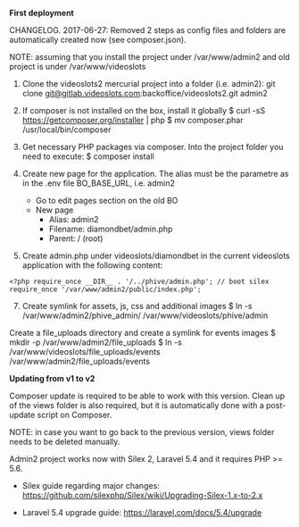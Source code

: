 **First deployment**

CHANGELOG. 2017-06-27: Removed 2 steps as config files and folders are automatically created now (see composer.json).

NOTE: assuming that you install the project under /var/www/admin2 and old project is under /var/www/videoslots

1. Clone the videoslots2 mercurial project into a folder (i.e. admin2): git clone git@gitlab.videoslots.com:backoffice/videoslots2.git admin2

2. If composer is not installed on the box, install it globally
    $ curl -sS https://getcomposer.org/installer | php
    $ mv composer.phar /usr/local/bin/composer

3. Get necessary PHP packages via composer.
    Into the project folder you need to execute:
    $ composer install

4. Create new page for the application. The alias must be the parametre as in the .env file BO_BASE_URL, i.e. admin2

   - Go to edit pages section on the old BO
   - New page
     - Alias: admin2
     - Filename: diamondbet/admin.php
     - Parent: / (root)

5. Create admin.php under videoslots/diamondbet in the current videoslots application
with the following content:

`<?php
require_once __DIR__ . '/../phive/admin.php';
// boot silex
require_once '/var/www/admin2/public/index.php';`

7. Create symlink for assets, js, css and additional images
    $ ln -s /var/www/admin2/phive_admin/ /var/www/videoslots/phive/admin

Create a file_uploads directory and create a symlink for events images
    $ mkdir -p /var/www/admin2/file_uploads
    $ ln -s /var/www/videoslots/file_uploads/events /var/www/admin2/file_uploads/events



**Updating from v1 to v2**

Composer update is required to be able to work with this version. Clean up of the views folder is also required, but it is automatically
done with a post-update script on Composer.

NOTE: in case you want to go back to the previous version, views folder needs to be deleted manually.

Admin2 project works now with Silex 2, Laravel 5.4 and it requires PHP >= 5.6.

- Silex guide regarding major changes: https://github.com/silexphp/Silex/wiki/Upgrading-Silex-1.x-to-2.x

- Laravel 5.4 upgrade guide: https://laravel.com/docs/5.4/upgrade
